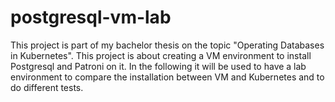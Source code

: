 # postgresql-vm-lab
This project is part of my bachelor thesis on the topic "Operating Databases in Kubernetes". This project is about creating a VM environment to install Postgresql and Patroni on it. In the following it will be used to have a lab environment to compare the installation between VM and Kubernetes and to do different tests.
